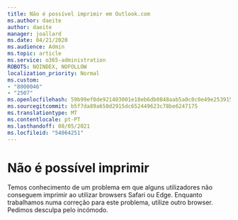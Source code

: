 ```yaml
---
title: Não é possível imprimir em Outlook.com
ms.author: daeite
author: daeite
manager: joallard
ms.date: 04/21/2020
ms.audience: Admin
ms.topic: article
ms.service: o365-administration
ROBOTS: NOINDEX, NOFOLLOW
localization_priority: Normal
ms.custom:
- "8000046"
- "2507"
ms.openlocfilehash: 59b99ef0de921403001e18eb6db0848aab5a0c0c0e49e253915e0bee806dc24b
ms.sourcegitcommit: b5f7da89a650d2915dc652449623c78be6247175
ms.translationtype: MT
ms.contentlocale: pt-PT
ms.lasthandoff: 08/05/2021
ms.locfileid: "54064251"
---
```

# <a name="unable-to-print"></a>Não é possível imprimir

Temos conhecimento de um problema em que alguns utilizadores não conseguem imprimir ao utilizar browsers Safari ou Edge. Enquanto trabalhamos numa correção para este problema, utilize outro browser. Pedimos desculpa pelo incómodo.